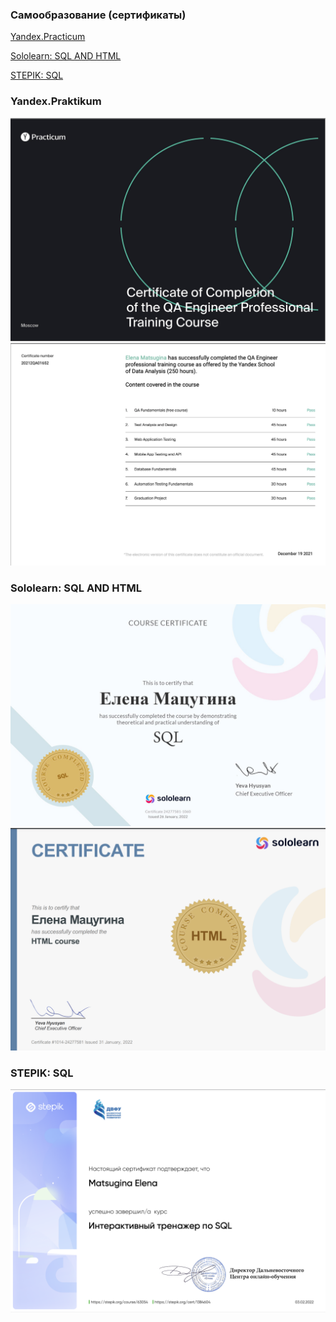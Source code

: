 ### Самообразование (сертификаты)

[Yandex.Practicum](#yandexpraktikum)

[Sololearn: SQL AND HTML](#sololearn-sql-and-html)

[STEPIK: SQL](#stepik-sql)

### Yandex.Praktikum

<a name="YA1"></a>![Yandex](../images/YA1.png "Yandex1")
![Yandex](../images/YA2.png "Yandex2")

### Sololearn: SQL AND HTML
![SQL](../images/SQL.jpeg "SQL")
<a name="HTML"></a>![HTML](../images/HTML.png "HTML")

### STEPIK: SQL
![SQL](../images/SQLSTEP.png "SQL")